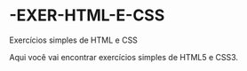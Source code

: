# -EXER-HTML-E-CSS
Exercícios simples de HTML e CSS

Aqui você vai encontrar exercícios simples de HTML5 e CSS3.
